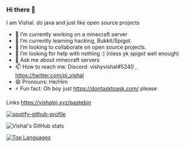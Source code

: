 ### Hi there 👋


I am Vishal.  do java and just like open source projects

- 🔭 I’m currently working on a minecraft server
- 🌱 I’m currently learning hacking, Bukkit/Spigot.
- 👯 I’m looking to collaborate on open source projects.
- 🤔 I’m looking for help with nothing :) (nless yk spigot well enough)
- 💬 Ask me about minecraft servers 
- 📫 How to reach me: Discord: vishyvishal#5240 , https://twitter.com/pj_vishal 
- 😄 Pronouns: He/Him
- ⚡ Fun fact: Oh boy just https://dontasktoask.com/ please

Links 
https://vishalpj.xyz/pastebin



[![spotify-github-profile](https://spotify-github-profile.vercel.app/api/view?uid=rhu46qmfb3bx9gi8y5mnulivd&cover_image=true&theme=default)](https://github.com/kittinan/spotify-github-profile)


![Vishal's GitHub stats](https://github-readme-stats.vercel.app/api?username=vishyvishal14&show_icons=true&theme=algolia)

[![Top Languages](https://github-readme-stats.vercel.app/api/top-langs/?username=vishyvishal14&langs_count=8)](https://github.com/anuraghazra/github-readme-stats)
